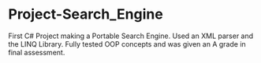 # Project-Search_Engine
First C# Project making a Portable Search Engine. Used an XML parser and the LINQ Library.
Fully tested OOP concepts and was given an A grade in final assessment.

